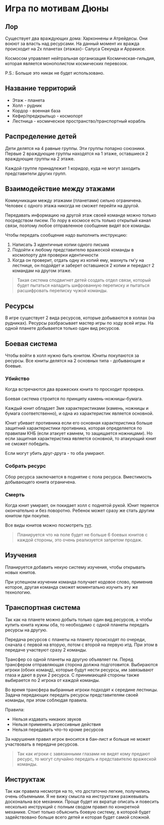 # Игра по мотивам Дюны

## Лор
Существует два враждующих дома: Харконнены и Атрейдесы. Они воюют за власть над ресурсами. 
На данный момент их вражда происходит на 2х планетах (этажах)- Салуса Секунда и Арракисе.

Космосом управляет нейтральная организация Космическая-гильдия, которая является монополистом космических перевозок.

P.S.: Больше это никак не будет использовано.

## Название территорий
* Этаж - планета
* Холл - рудник
* Кордор - военная база
* Кефир/предкрыльцо - космопорт
* Лестница - космическое пространство/транспортный корабль

## Распределение детей
Дети делятся на 4 равные группы. Эти группы попарно союзники.
Первые 2 враждующие группы находятся на 1 этаже, оставшиеся 2 враждующие группы на 2 этаже.

Каждой группе принадлежит 1 коридор, куда не могут заходить представители других групп.

## Взаимодействие между этажами
Коммуникации между этажами (планетами) сильно ограничена.
Человек с одного этажа никогда не сможет перейти на другой. 

Передавать информацию на другой этаж своей команде можно только посредством писем.
По лору в космосе есть только открытый канал связи, поэтому любое отправленное сообщение видят все команды.

Чтобы передать сообщение надо выполнить инструкцию:
1. Написать 3 идентичные копии одного письма
2. Подойти к любому представителю вражеской команды в космопорту для проверки идентичности
3. Когда он проверит, отдать одну из копий ему, махнуть гм'у на лестнице, он подойдет и заберет оставшиеся 2 копии и передаст 2 командам на другом этаже.

> Такая система сподвигнет детей создать отдел связи, который будет пытаться наладить шифрованную переписку и пытаться расшифровать переписку чужой команды.

## Ресурсы
В игре существует 2 вида ресурсов, которые добываются в холлах (на рудниках).
Ресурсы разбрасывает мастер игры по ходу всей игры.
На одной планете добывается только один вид ресурсов.

## Боевая система
Чтобы войти в холл нужно быть юнитом. Юниты покупаются за ресурсы.
Все юниты делятся на 2 основных типа - добывающие и боевые.

### Убийство
Когда встречаются два вражеских юнита то просходит проверка.

Боевая система строится по принципу камень-ножницы-бумага.

Каждый юнит обладает 3мя характеристиками (камень, ножницы и бумага соответственно), и одна из характеристик является основной.

Юнит убивает противника если его основная характеристика больше защитний характеристики противника, которая определяется по правилам КНБ
(если атакует камнем, то защищается ножницами).
Но если защитная характеристика является основной, то атакующий юнит не сможет победить.

Если могут убить друг-друга - то оба умирают.

### Собрать ресурс
Сбор ресурса заключается в поднятие с пола ресурса.
Вместимость добывающего юнита ограничена.

### Смерть 
Когда юнит умирает, он покидает холл с поднятой рукой.
Юнит теряется окончательно и без поворотно. 
Ребенок может сразу же стать другим юнитом при покупке.

Все виды юнитов можно посмотреть [тут](https://github.com/bularond/IRL-Games/blob/master/dune/units.md).

> Планируется что на поле будет не больше 6 боевых юнитов с каждой стороны, это очень реализуется запретом продаж.

## Изучения
Планируется добавить некую систему изучения, чтобы открывать новых юнитов.

При успешном изучении команда получает кодовое слово, применив которое, другая команда сможет моментально изучить эту же технологию.

## Транспортная система
Так как на планете можно добыть только один вид ресурсов, а чтобы купить юнита нужны оба, то необходимо с одной планеты передать ресурсы на другую.

Передача ресурсов с планеты на планету происходят по очереди, сначала с первой на вторую, потом с второй на первую итд.
При этом в передаче участвуют сразу 2 команды.

Трансфер со одной планеты на другую объявляет гм. Перед трансфером отправляющая сторона должна подготовится.
Выбираются игроки (обоих команд), которые будут нести ресурсы, им завязывают глаза и дают в руки 2 ресурса.
С принимающей стороны также выбирается по 2 игрока от каждой команды.

Во время трансфера выбранные игроки подходят к середине лестницы.
Задача передающих передать ресурсы представителям своей команды, при этом соблюдая правила.

Правила:
* Нельзя издавать никаких звуков
* Нельзя применять агрессивные действия
* Нельзя передавать что-то кроме ресурсов

За нарушения правил игрок вносится в бан-лист и больше не может участвовать в передаче ресурсов.

> Так как игроки с завязанными глазами не видят кому предают ресурс, то могут случайно передать и представителю вражеской команды.

## Инструктаж
Так как правила несмотря на то, что достаточно легкие, получились очень объемными.
Я не вижу смысла на инструктаже разжевывать доскональна все механики. Проще будет их вкратце описать и повесить несколько инструкций с полным сводом правил по конкретной механике.
Стоит только объяснить боевую систему, в которой будет задействовано больше всего детей и которая будет самой сложной.
